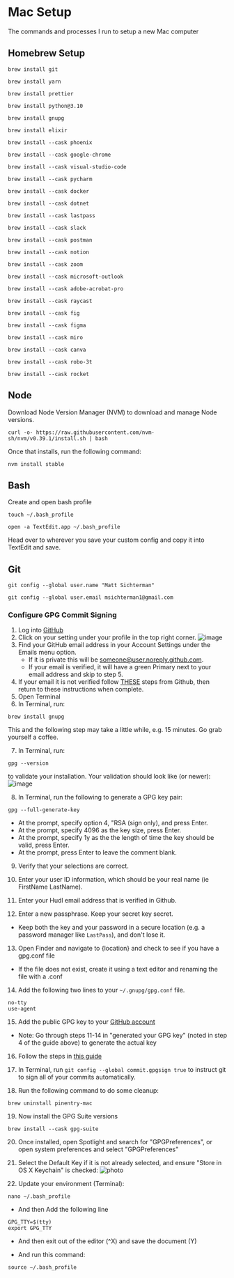 # Mac Setup
The commands and processes I run to setup a new Mac computer

## Homebrew Setup
```
brew install git
```
```
brew install yarn
```
```
brew install prettier
```
```
brew install python@3.10
```
```
brew install gnupg
```
```
brew install elixir
```
```
brew install --cask phoenix
```
```
brew install --cask google-chrome
```
```
brew install --cask visual-studio-code
```
```
brew install --cask pycharm
```
```
brew install --cask docker
```
```
brew install --cask dotnet
```
```
brew install --cask lastpass
```
```
brew install --cask slack
```
```
brew install --cask postman
```
```
brew install --cask notion
```
```
brew install --cask zoom
```
```
brew install --cask microsoft-outlook
```
```
brew install --cask adobe-acrobat-pro
```
```
brew install --cask raycast
```
```
brew install --cask fig
```
```
brew install --cask figma
```
```
brew install --cask miro
```
```
brew install --cask canva
```
```
brew install --cask robo-3t
```
```
brew install --cask rocket
```

## Node
Download Node Version Manager (NVM) to download and manage Node versions.
```
curl -o- https://raw.githubusercontent.com/nvm-sh/nvm/v0.39.1/install.sh | bash
```

Once that installs, run the following command:
```
nvm install stable
```

## Bash
Create and open bash profile
```
touch ~/.bash_profile
```
```
open -a TextEdit.app ~/.bash_profile
```

Head over to wherever you save your custom config and copy it into TextEdit and save.

## Git
```
git config --global user.name "Matt Sichterman"
```
```
git config --global user.email msichterman1@gmail.com
```

### Configure GPG Commit Signing
1. Log into [GitHub](github.com)
2. Click on your setting under your profile in the top right corner.
![image](https://user-images.githubusercontent.com/38794918/154547859-493d19fc-4aa3-430b-91d3-37fa15de4b74.png)
4. Find your GitHub email address in your Account Settings under the Emails menu option.
    * If it is private this will be someone@user.noreply.github.com.
    * If your email is verified, it will have a green Primary next to your email address and skip to step 5.
5. If your email it is not verified follow [THESE](https://docs.github.com/en/get-started/signing-up-for-github/verifying-your-email-address) steps from Github, then return to these instructions when complete.
6. Open Terminal
7. In Terminal, run:
```
brew install gnupg
```
This and the following step may take a little while, e.g. 15 minutes. Go grab yourself a coffee.

7. In Terminal, run:
```
gpg --version
```
to validate your installation. Your validation should look like (or newer):
![image](https://user-images.githubusercontent.com/38794918/154548080-c3f89fb2-8bdf-4ead-9cfd-1c38ea448903.png)

8. In Terminal, run the following to generate a GPG key pair:
```
gpg --full-generate-key
```
   * At the prompt, specify option 4, "RSA (sign only), and press Enter.
   * At the prompt, specify 4096 as the key size, press Enter.
   * At the prompt, specify 1y as the the length of time the key should be valid, press Enter.
   * At the prompt, press Enter to leave the comment blank.

9. Verify that your selections are correct.

10. Enter your user ID information, which should be your real name (ie FirstName LastName).

11. Enter your Hudl email address that is verified in Github.
12. Enter a new passphrase. Keep your secret key secret.
   * Keep both the key and your password in a secure location (e.g. a password manager like `LastPass`), and don't lose it.

13. Open Finder and navigate to {location} and check to see if you have a gpg.conf file
   * If the file does not exist, create it using a text editor and renaming the file with a .conf
 
14. Add the following two lines to your `~/.gnupg/gpg.conf` file.
```
no-tty
use-agent
```

15. Add the public GPG key to your [GitHub account](https://docs.github.com/en/github/authenticating-to-github/adding-a-new-gpg-key-to-your-github-account)
   * Note: Go through steps 11-14 in "generated your GPG key" (noted in step 4 of the guide above) to generate the actual key

16. Follow the steps in [this guide](https://docs.github.com/en/github/authenticating-to-github/telling-git-about-your-signing-key)

17. In Terminal, run `git config --global commit.gpgsign true` to instruct git to sign all of your commits automatically.

18. Run the following command to do some cleanup:
```
brew uninstall pinentry-mac
```

19. Now install the GPG Suite versions
```
brew install --cask gpg-suite
```

20. Once installed, open Spotlight and search for "GPGPreferences", or open system preferences and select "GPGPreferences"

21. Select the Default Key if it is not already selected, and ensure "Store in OS X Keychain" is checked:
![photo](https://github.com/pstadler/keybase-gpg-github/blob/master/img/gpg-preferences.png)

22. Update your environment (Terminal):
```
nano ~/.bash_profile
```

   * And then Add the following line

```
GPG_TTY=$(tty)
export GPG_TTY
```

   * And then exit out of the editor (^X) and save the document (Y)

   * And run this command:
```
source ~/.bash_profile
```

